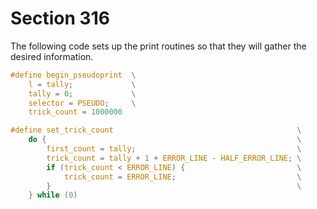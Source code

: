 # Section 316

The following code sets up the print routines so that they will gather the desired information.

```c include/io.h
#define begin_pseudoprint  \
    l = tally;             \
    tally = 0;             \
    selector = PSEUDO;     \
    trick_count = 1000000

#define set_trick_count                                         \
    do {                                                        \
        first_count = tally;                                    \
        trick_count = tally + 1 + ERROR_LINE - HALF_ERROR_LINE; \
        if (trick_count < ERROR_LINE) {                         \
            trick_count = ERROR_LINE;                           \
        }                                                       \
    } while (0)
```
